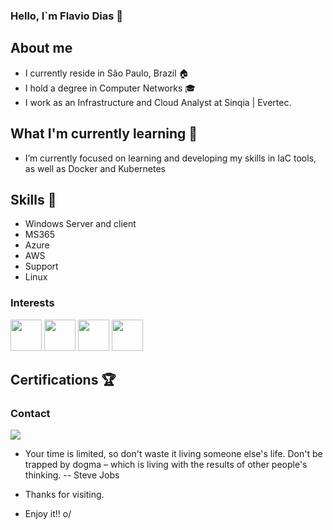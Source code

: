 ### Hello, I`m Flavio Dias :metal:

## About me
- I currently reside in São Paulo, Brazil :house: 
- I hold a degree in Computer Networks :mortar_board: 
- I work as an Infrastructure and Cloud Analyst at Sinqia | Evertec.

## What I'm currently learning :mag_right:
- I’m currently focused on learning and developing my skills in IaC tools, as well as Docker and Kubernetes

## Skills :rocket:
- Windows Server and client
- MS365
- Azure
- AWS
- Support
- Linux

### Interests
<div>
   <img src="https://cdn.jsdelivr.net/gh/devicons/devicon@latest/icons/terraform/terraform-original.svg" width="50" />
   <img src="https://cdn.jsdelivr.net/gh/devicons/devicon@latest/icons/ansible/ansible-original.svg" width="50"/>
   <img src="https://cdn.jsdelivr.net/gh/devicons/devicon@latest/icons/docker/docker-original.svg" width="50" />
   <img src="https://cdn.jsdelivr.net/gh/devicons/devicon@latest/icons/kubernetes/kubernetes-original.svg" width="50" />      
</div>

## Certifications :trophy:

### Contact 
<div>
<a href="https://www.linkedin.com/in/flavioadias">
   <img src="https://img.shields.io/badge/LinkedIn-0077B5?style=for-the-badge&logo=linkedin&logoColor=white" />
</a>
</div>

- Your time is limited, so don't waste it living someone else's life. Don't be trapped by dogma – which is living with the results of other people's thinking. -- Steve Jobs

- Thanks for visiting.

- Enjoy it!! o/






          
